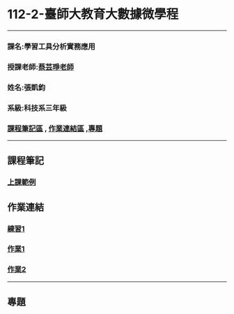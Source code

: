# 112-2-臺師大教育大數據微學程
***
### 課名:學習工具分析實務應用
### 授課老師:[蔡芸琤老師](https://github.com/pecu)
### 姓名:張凱鈞
### 系級:科技系三年級
### [課程筆記區](https://github.com/eric40971116H/112-2-/blob/main/README.md#%E8%AA%B2%E7%A8%8B%E7%AD%86%E8%A8%98) , [作業連結區](https://github.com/eric40971116H/112-2-/blob/main/README.md#%E4%BD%9C%E6%A5%AD%E9%80%A3%E7%B5%90) ,[專題](https://github.com/eric40971116H/112-2-/blob/main/README.md#%E5%B0%88%E9%A1%8C)
***

## 課程筆記
### [上課範例](https://github.com/pecu/LAT.git)
## 作業連結
### [練習1](https://github.com/eric40971116H/112-2-LAT-Repo/blob/9f5a0489a3ec4f6ad23af302e635a612e2322e73/LAT-main/Week2/FirstTest.ipynb)
### [作業1](https://github.com/eric40971116H/112-2-LAT-Repo/blob/92c0cc7149244f97142c13f1d6d02e7fab650c73/HW1/%E7%A7%91%E6%8A%80%E5%9F%B7%E6%B3%95%E3%80%8C%E5%9B%BA%E5%AE%9A%E5%BC%8F%E9%81%95%E8%A6%8F%E7%85%A7%E7%9B%B8%E8%A8%AD%E5%82%99%E3%80%8D.ipynb)
### [作業2](https://github.com/eric40971116H/112-2-LAT-Repo/blob/b263146f288ffe5a89d85518d62e5f87fe9136e2/HW2/HW2.ipynb)
***
## 專題
